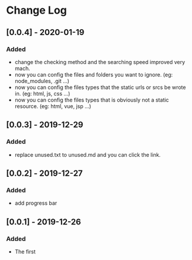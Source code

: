 # Change Log

## [0.0.4] - 2020-01-19
### Added
- change the checking method and the searching speed improved very mach.
- now you can config the files and folders you want to ignore. (eg: node_modules, .git ...)
- now you can config the files types that the static urls or srcs be wrote in. (eg: html, js, css ...)
- now you can config the files types that is obviously not a static resource. (eg: html, vue, jsp ...)

## [0.0.3] - 2019-12-29
### Added
- replace unused.txt to unused.md and you can click the link.

## [0.0.2] - 2019-12-27
### Added
- add progress bar

## [0.0.1] - 2019-12-26
### Added
- The first